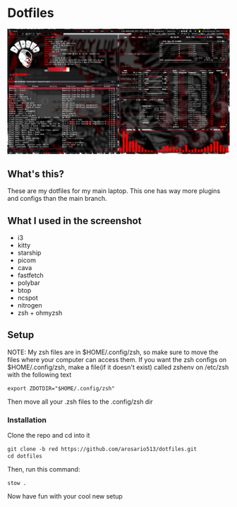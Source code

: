 # Dotfiles
![screenshot](./screenshot.png)
## What's this?
These are my dotfiles for my main laptop. This one has way more plugins and configs than the main branch.
## What I used in the screenshot
- i3
- kitty
- starship
- picom
- cava
- fastfetch
- polybar
- btop
- ncspot
- nitrogen
- zsh + ohmyzsh
## Setup
NOTE: My zsh files are in $HOME/.config/zsh, so make sure to move the files where your computer can access them.
If you want the zsh configs on $HOME/.config/zsh, make a file(if it doesn't exist) called zshenv on /etc/zsh with the following text
```
export ZDOTDIR="$HOME/.config/zsh"
```
Then move all your .zsh files to the .config/zsh dir
### Installation
Clone the repo and cd into it
```
git clone -b red https://github.com/arosario513/dotfiles.git
cd dotfiles
```
Then, run this command:
```
stow .
```
Now have fun with your cool new setup
